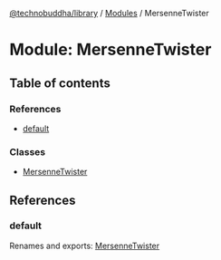 [@technobuddha/library](../../README.md) / [Modules](../Modules.md) / MersenneTwister

# Module: MersenneTwister

## Table of contents

### References

- [default](mersennetwister.md#default)

### Classes

- [MersenneTwister](../classes/mersennetwister.mersennetwister-1.md)

## References

### default

Renames and exports: [MersenneTwister](../classes/mersennetwister.mersennetwister-1.md)
